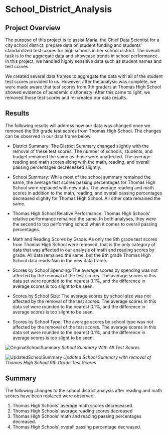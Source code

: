 # School_District_Analysis

## Project Overview 
The purpose of this project is to assist Maria, the Chief Data Scientist for a city school district, prepare data on student funding and students' standardized test scores for high schools in her school district. The overall task is to the aggregate data and showcase trends in school performance. In this project, we handled highly sensitive data such as student names and test scores. 

We created several data frames to aggregate the data with all of the student test scores provided to us. However, after the analysis was complete, we were made aware that test scores from 9th graders at Thomas High School showed evidence of academic dishonesty. After this came to light, we removed those test scores and re-created our data results.

## Results 
The following results will address how our data was changed once we removed the 9th grade test scores from Thomas High School. The changes can be observed in our data frame below. 
- District Summary: The District Summary changed slightly with the removal of these test scores. The number of schools, students, and budget remained the same as those were unaffected. The average reading and math scores along with the math, reading, and overall passing percentages decreseased slightly. 

- School Summary: While most of the school summary remained the same, the average test scores passing percentages for Thomas High School were replaced with new data. The average reading and math scores in addition to the math, reading, and overall passing percentages decreased slighlty for Thomas High School. All other data remained the same.

- Thomas High School Relative Performance: Thomas High Schools' relative performance remained the same. In both analyses, they were the second to top performing school when it comes to overall passing percentages. 

- Math and Reading Scores by Grade: As only the 9th grade test scores from Thomas High School were removed, that is the only category of data that was affected in our analysis of math and reading scores by grade. All data remained the same, but the 9th grade Thomas High School data reads Nan in the new data frame. 

- Scores by School Spending: The average scores by spending was not affected by the removal of the test scores. The average scores in this data set were rounded to the nearest 0.1%, and the difference in average scores is too slight to be seen. 

- Scores by School Size: The average scores by school size was not affected by the removal of the test scores. The average scores in this data set were rounded to the nearest 0.1%, and the difference in average scores is too slight to be seen. 

- Scores by School Type: The average scores by school type was not affected by the removal of the test scores. The average scores in this data set were rounded to the nearest 0.1%, and the difference in average scores is too slight to be seen. 

![OriginalSchoolSummary](https://github.com/nicole-tough/School_District_Analysis/blob/main/School_Summary_1.PNG)
*School Summary With All Test Scores*

![UpdatedSchoolSummary](https://github.com/nicole-tough/School_District_Analysis/blob/main/School_Summary_2.PNG)
*Updated School Summary with removal of Thomas High School 9th Grade Test Scores*

## Summary
The following changes to the school district analysis after reading and math scores have been replaced were observed:
1. Thomas High Schools' average math scores decreseased. 
2. Thomas High Schools' average reading scores decreased
3. Thomas High Schools' math and reading passing percentages decreased.
4. Thomas High Schools' overall passing percentage decreased. 
